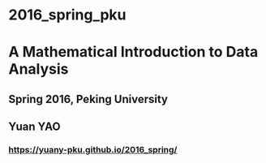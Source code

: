 # 2016_spring_pku
# A Mathematical Introduction to Data Analysis
## Spring 2016, Peking University
## Yuan YAO
### https://yuany-pku.github.io/2016_spring/
